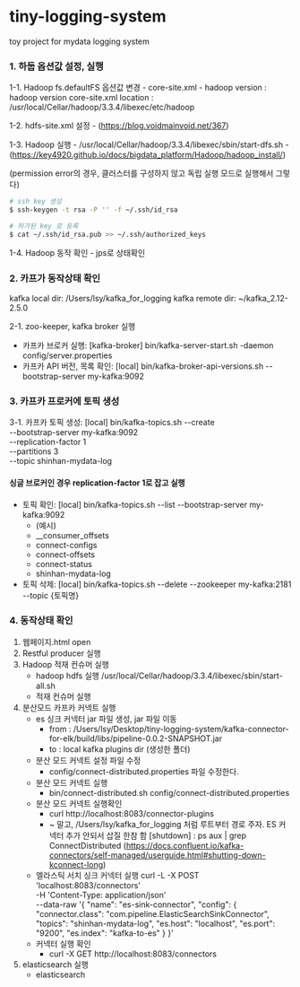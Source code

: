 # tiny-logging-system
toy project for mydata logging system



### 1. 하둡 옵션값 설정, 실행

1-1. Hadoop fs.defaultFS 옵션값 변경
    - core-site.xml
    - 
    hadoop version : hadoop version
    core-site.xml location : /usr/local/Cellar/hadoop/3.3.4/libexec/etc/hadoop

1-2. hdfs-site.xml 설정
    - (https://blog.voidmainvoid.net/367)

1-3. Hadoop 실행
    - /usr/local/Cellar/hadoop/3.3.4/libexec/sbin/start-dfs.sh
    - (https://key4920.github.io/docs/bigdata_platform/Hadoop/hadoop_install/)

(permission error의 경우, 클러스터를 구성하지 않고 독립 실행 모드로 실행해서 그렇다)

```bash
# ssh key 생성
$ ssh-keygen -t rsa -P '' -f ~/.ssh/id_rsa

# 허가된 key 로 등록
$ cat ~/.ssh/id_rsa.pub >> ~/.ssh/authorized_keys
```

1-4. Hadoop 동작 확인
    - jps로 상태확인



### 2. 카프가 동작상태 확인

kafka local dir: /Users/lsy/kafka_for_logging
kafka remote dir: ~/kafka_2.12-2.5.0

2-1.  zoo-keeper, kafka broker 실행
- 카프카 브로커 실행: [kafka-broker] bin/kafka-server-start.sh -daemon config/server.properties
- 카프카 API 버전, 목록 확인: [local] bin/kafka-broker-api-versions.sh --bootstrap-server my-kafka:9092



### 3. 카프카 프로커에 토픽 생성

3-1. 카프카 토픽 생성: [local]
bin/kafka-topics.sh --create \
--bootstrap-server my-kafka:9092 \
--replication-factor 1 \
--partitions 3 \
--topic shinhan-mydata-log

#### 싱글 브로커인 경우 replication-factor 1로 잡고 실행
- 토픽 확인: [local] bin/kafka-topics.sh --list --bootstrap-server my-kafka:9092
    - (예시)
    - __consumer_offsets
    - connect-configs
    - connect-offsets
    - connect-status
    - shinhan-mydata-log
- 토픽 삭제: [local] bin/kafka-topics.sh --delete --zookeeper my-kafka:2181 --topic {토픽명}



### 4. 동작상태 확인

1. 웹페이지.html open
2. Restful producer 실행
3. Hadoop 적재 컨슈머 실행
    - hadoop hdfs 실행 /usr/local/Cellar/hadoop/3.3.4/libexec/sbin/start-all.sh
    - 적재 컨슈머 실행
4. 분산모드 카프카 커넥트 실행
    - es 싱크 커넥터 jar 파일 생성, jar 파일 이동
        - from : /Users/lsy/Desktop/tiny-logging-system/kafka-connector-for-elk/build/libs/pipeline-0.0.2-SNAPSHOT.jar 
        - to : local kafka plugins dir (생성한 폴더)
    - 분산 모드 커넥트 설정 파일 수정
        - config/connect-distributed.properties 파일 수정한다.
    - 분산 모드 커넥트 실행
        - bin/connect-distributed.sh config/connect-distributed.properties
    - 분산 모드 커넥트 실행확인
        - curl http://localhost:8083/connector-plugins 
        - ~ 말고, /Users/lsy/kafka_for_logging 처럼 루트부터 경로 주자. ES 커넥터 추가 안되서 삽질 한참 함
        [shutdown] : ps aux | grep ConnectDistributed
        (https://docs.confluent.io/kafka-connectors/self-managed/userguide.html#shutting-down-kconnect-long)
    - 엘라스틱 서치 싱크 커넥터 실행
    curl -L -X POST 'localhost:8083/connectors' \
    -H 'Content-Type: application/json' \
    --data-raw '{
        "name": "es-sink-connector",
        "config": {
            "connector.class": "com.pipeline.ElasticSearchSinkConnector",
            "topics": "shinhan-mydata-log",
            "es.host": "localhost",
            "es.port": "9200",
            "es.index": "kafka-to-es"
        }
    }'
    - 커넥터 실행 확인
        - curl -X GET http://localhost:8083/connectors
5. elasticsearch 실행
    - elasticsearch
